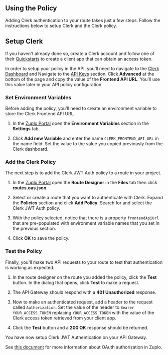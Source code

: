 ## Using the Policy

Adding Clerk authentication to your route takes just a few steps. Follow the
instructions below to setup Clerk and the Clerk policy.

## Setup Clerk

If you haven't already done so, create a Clerk account and follow one of their
[Quickstarts](https://clerk.com/docs/quickstarts/overview) to create a client
app that can obtain an access token.

In order to setup your policy in the API, you'll need to navigate to the
[Clerk Dashboard](https://dashboard.clerk.com/) and Navigate to the
[API Keys](https://dashboard.clerk.com/last-active?path=api-keys) section. Click
**Advanced** at the bottom of the page and copy the value of the **Frontend API
URL**. You'll use this value later in your API policy configuration.

### Set Environment Variables

Before adding the policy, you'll need to create an environment variable to store
the Clerk Frontend API URL.

1. In the [Zuplo Portal](https://portal.zuplo.com) open the **Environment
   Variables** section in the <SettingsTabIcon /> **Settings** tab.

2. Click **Add new Variable** and enter the name `CLERK_FRONTEND_API_URL` in the
   name field. Set the value to the value you copied previously from the Clerk
   dashboard.

### Add the Clerk Policy

The next step is to add the Clerk JWT Auth policy to a route in your project.

1. In the [Zuplo Portal](https://portal.zuplo.com) open the **Route Designer**
   in the <CodeEditorTabIcon /> **Files** tab then click **routes.oas.json**.

2. Select or create a route that you want to authenticate with Clerk. Expand the
   **Policies** section and click **Add Policy**. Search for and select the
   Clerk JWT Auth policy.

   <Screenshot src="https://cdn.zuplo.com/assets/c4bab517-1e42-4f68-83ce-b0ee4adca713.png" />

3. With the policy selected, notice that there is a property `frontendApiUrl`
   that are pre-populated with environment variable names that you set in the
   previous section.

  <Screenshot src="https://cdn.zuplo.com/assets/85d90802-d919-47c6-b944-c6ec3574a714.png" size="md" />
 
4. Click **OK** to save the policy.

### Test the Policy

Finally, you'll make two API requests to your route to test that authentication
is working as expected.

1. In the route designer on the route you added the policy, click the **Test**
   button. In the dialog that opens, click **Test** to make a request.

2. The API Gateway should respond with a **401 Unauthorized** response.

  <Screenshot src="https://cdn.zuplo.com/assets/626e10a2-2350-439a-9081-1ccf1fe90cad.png" size="md" />

3. Now to make an authenticated request, add a header to the request called
   `Authorization`. Set the value of the header to `Bearer YOUR_ACCESS_TOKEN`
   replacing `YOUR_ACCESS_TOKEN` with the value of the Clerk access token
   retrieved from your client app.

  <Screenshot src="https://cdn.zuplo.com/assets/1486821b-cade-4041-b05b-80d3366327a5.png" size="lg" />

4. Click the **Test** button and a **200 OK** response should be returned.

  <Screenshot src="https://cdn.zuplo.com/assets/8182f932-8db6-4456-842f-f65158b174c0.png" size="md" />

You have now setup Clerk JWT Authentication on your API Gateway.

See [this document](/docs/articles/oauth-authentication) for more information
about OAuth authorization in Zuplo.

